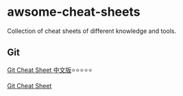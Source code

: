 # awsome-cheat-sheets
Collection of cheat sheets of different knowledge and tools.

## Git
[Git Cheat Sheet 中文版](https://github.com/flyhigher139/Git-Cheat-Sheet#git-cheat-sheet-%E4%B8%AD%E6%96%87%E7%89%88-)⭐⭐⭐⭐⭐

[Git Cheat Sheet](./git-cheat-sheet-education.pdf)